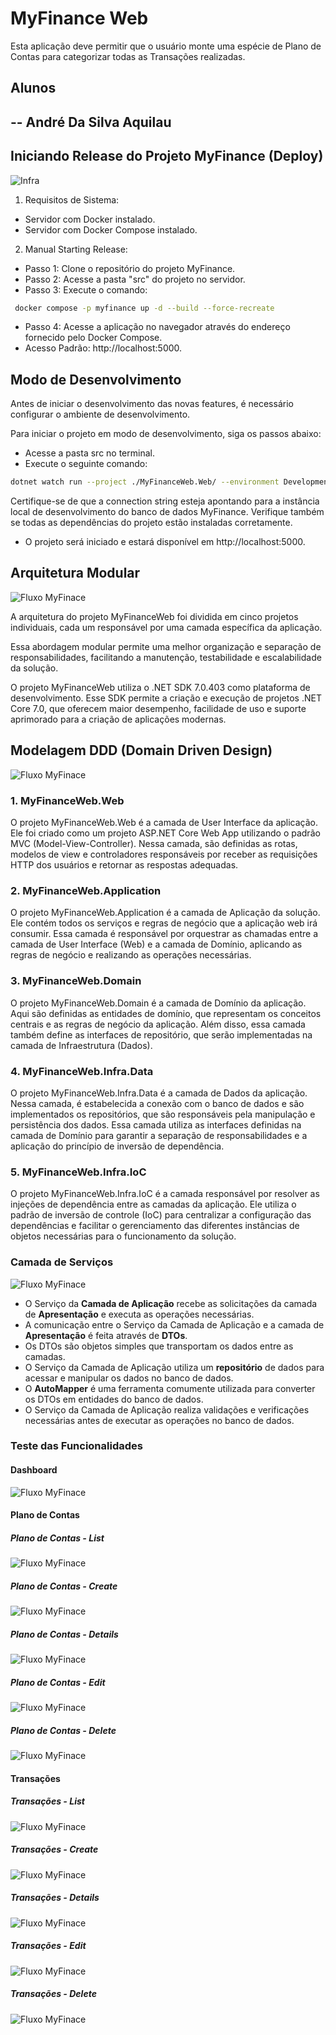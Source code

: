 # MyFinance Web

Esta aplicação deve permitir que o usuário monte uma espécie de Plano de Contas para categorizar
todas as Transações realizadas.

## Alunos
-- André Da Silva Aquilau
-- 

## Iniciando Release do Projeto MyFinance (Deploy)

![Infra](./diagrama/Infra.svg)

1. Requisitos de Sistema:

- Servidor com Docker instalado.
- Servidor com Docker Compose instalado.

2. Manual Starting Release:

- Passo 1: Clone o repositório do projeto MyFinance.
- Passo 2: Acesse a pasta "src" do projeto no servidor.
- Passo 3: Execute o comando:

```bash
 docker compose -p myfinance up -d --build --force-recreate
```

- Passo 4: Acesse a aplicação no navegador através do endereço fornecido pelo Docker Compose.
- Acesso Padrão: http://localhost:5000.

## Modo de Desenvolvimento

Antes de iniciar o desenvolvimento das novas features, é necessário configurar o ambiente de desenvolvimento.

Para iniciar o projeto em modo de desenvolvimento, siga os passos abaixo:

- Acesse a pasta src no terminal.
- Execute o seguinte comando:

```bash
dotnet watch run --project ./MyFinanceWeb.Web/ --environment Development
```

Certifique-se de que a connection string esteja apontando para a instância local de desenvolvimento do banco de dados MyFinance. Verifique também se todas as dependências do projeto estão instaladas corretamente.

- O projeto será iniciado e estará disponível em http://localhost:5000.

## Arquitetura Modular

![Fluxo MyFinace](./diagrama/Modular.svg)

<p>
A arquitetura do projeto MyFinanceWeb foi dividida em cinco projetos individuais, cada um responsável por uma camada específica da aplicação.</p>

<p>
Essa abordagem modular permite uma melhor organização e separação de responsabilidades, facilitando a manutenção, testabilidade e escalabilidade da solução.</p>

<p>
O projeto MyFinanceWeb utiliza o .NET SDK 7.0.403 como plataforma de desenvolvimento. 
Esse SDK permite a criação e execução de projetos .NET Core 7.0, que oferecem maior desempenho, facilidade de uso e suporte aprimorado para a criação de aplicações modernas.
</p>

## Modelagem DDD (Domain Driven Design)

![Fluxo MyFinace](./diagrama/DDD.svg)

### 1. MyFinanceWeb.Web

<p>
O projeto MyFinanceWeb.Web é a camada de User Interface da aplicação. Ele foi criado como um projeto ASP.NET Core Web App utilizando o padrão MVC (Model-View-Controller).
Nessa camada, são definidas as rotas, modelos de view e controladores responsáveis por receber as requisições HTTP dos usuários e retornar as respostas adequadas.
</p>

### 2. MyFinanceWeb.Application

<p>
O projeto MyFinanceWeb.Application é a camada de Aplicação da solução. Ele contém todos os serviços e regras de negócio que a aplicação web irá consumir. 
Essa camada é responsável por orquestrar as chamadas entre a camada de User Interface (Web) e a camada de Domínio, aplicando as regras de negócio e realizando as operações necessárias.
</p>

### 3. MyFinanceWeb.Domain

<p>
O projeto MyFinanceWeb.Domain é a camada de Domínio da aplicação. Aqui são definidas as entidades de domínio, que representam os conceitos centrais e as regras de negócio da aplicação. 
Além disso, essa camada também define as interfaces de repositório, que serão implementadas na camada de Infraestrutura (Dados).
</p>

### 4. MyFinanceWeb.Infra.Data

<p>
O projeto MyFinanceWeb.Infra.Data é a camada de Dados da aplicação. Nessa camada, é estabelecida a conexão com o banco de dados e são implementados os repositórios, que são responsáveis pela manipulação e persistência dos dados. 
Essa camada utiliza as interfaces definidas na camada de Domínio para garantir a separação de responsabilidades e a aplicação do princípio de inversão de dependência.
</p>

### 5. MyFinanceWeb.Infra.IoC

<p>
O projeto MyFinanceWeb.Infra.IoC é a camada responsável por resolver as injeções de dependência entre as camadas da aplicação. 
Ele utiliza o padrão de inversão de controle (IoC) para centralizar a configuração das dependências e facilitar o gerenciamento das diferentes instâncias de objetos necessárias para o funcionamento da solução.
</p>

### Camada de Serviços

![Fluxo MyFinace](./diagrama/Services.svg)

- O Serviço da **Camada de Aplicação** recebe as solicitações da camada de **Apresentação** e executa as operações necessárias.
- A comunicação entre o Serviço da Camada de Aplicação e a camada de **Apresentação** é feita através de **DTOs**.
- Os DTOs são objetos simples que transportam os dados entre as camadas.
- O Serviço da Camada de Aplicação utiliza um **repositório** de dados para acessar e manipular os dados no banco de dados.
- O **AutoMapper** é uma ferramenta comumente utilizada para converter os DTOs em entidades do banco de dados.
- O Serviço da Camada de Aplicação realiza validações e verificações necessárias antes de executar as operações no banco de dados.


### Teste das Funcionalidades

#### Dashboard
![Fluxo MyFinace](./teste/dashboard.png)
#### Plano de Contas
##### Plano de Contas - List
![Fluxo MyFinace](./teste/plano_contas_list.png)
##### Plano de Contas - Create
![Fluxo MyFinace](./teste/plano_contas_create.png)
##### Plano de Contas - Details
![Fluxo MyFinace](./teste/plano_contas_show.png)
##### Plano de Contas - Edit
![Fluxo MyFinace](./teste/plano_contas_edit.png)
##### Plano de Contas - Delete
![Fluxo MyFinace](./teste/plano_contas_delete.png)
#### Transações
##### Transações - List
![Fluxo MyFinace](./teste/transacao_list.png)
##### Transações - Create
![Fluxo MyFinace](./teste/transacao_create.png)
##### Transações - Details
![Fluxo MyFinace](./teste/transacao_show.png)
##### Transações - Edit
![Fluxo MyFinace](./teste/transacao_edit.png)
##### Transações - Delete
![Fluxo MyFinace](./teste/transacao_delete.png)

